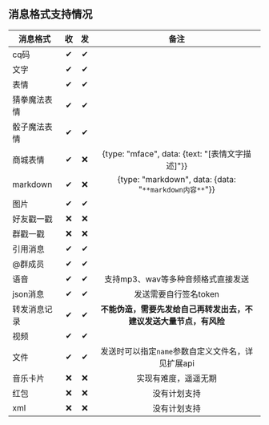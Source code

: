 ## 消息格式支持情况
| 消息格式     |收|发|                          备注                          |
|----------|:--:|:--:|:----------------------------------------------------:|
| cq码      | ✔ | ✔ |                                                      |
| 文字       | ✔ | ✔ |                                                      |
| 表情       | ✔ | ✔ |                                                      |
| 猜拳魔法表情   | ✔ | ✔ |                                                      |
| 骰子魔法表情   | ✔ | ✔ |                                                      |
| 商城表情     | ✔ | ❌ |      {type: "mface", data: {text: "[表情文字描述]"}}       |
| markdown | ✔ | ❌ | {type: "markdown", data: {data: "`**markdown内容**`"}} |
| 图片       | ✔ | ✔ |                                                      |
| 好友戳一戳    | ❌ | ❌ |                                                      |
| 群戳一戳     | ❌ | ❌ |                                                      |
| 引用消息     | ✔ | ✔ |                                                      |
| @群成员     | ✔ | ✔ |                                                      |
| 语音       | ✔ | ✔ |                 支持mp3、wav等多种音频格式直接发送                 |
| json消息   | ✔ | ✔ |                    发送需要自行签名token                     |
| 转发消息记录   | ✔ | ✔ |         **不能伪造，需要先发给自己再转发出去，不建议发送大量节点，有风险**          |
| 视频       | ✔ | ✔ |                                                      |
| 文件       | ✔ | ✔ |            发送时可以指定`name`参数自定义文件名，详见扩展api             |
| 音乐卡片     | ❌ | ❌ |                      实现有难度，遥遥无期                      |
| 红包       | ❌ | ❌ |                        没有计划支持                        |
| xml      | ❌ | ❌ |                        没有计划支持                        |